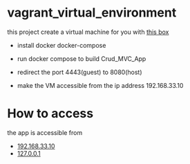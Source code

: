 ﻿# vagrant_virtual_environment
this project create a virtual machine for you with [this box](https://app.vagrantup.com/ubuntu/boxes/bionic64)

* install docker docker-compose 

* run docker compose to build Crud_MVC_App

* redirect the port 4443(guest) to 8080(host)

* make the VM accessible from the ip address 192.168.33.10

# How to access

the app is accessible from 

- [192.168.33.10](192.168.33.10:4443)
- [127.0.0.1](127.0.0.1:8080)


